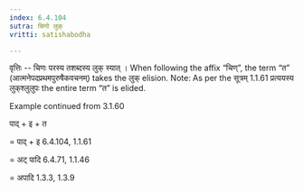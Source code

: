 ```yaml
---
index: 6.4.104
sutra: चिणो लुक्
vritti: satishabodha

---
```

वृत्तिः -- चिणः परस्य तशब्दस्य लुक् स्यात् । When following the affix “चिण्”, the term “त”  (आत्मनेपदप्रथमपुरुषैकवचनम्) takes the लुक् elision. Note: As per the सूत्रम् 1.1.61 प्रत्ययस्य लुक्‌श्लुलुपः the entire term “त” is elided.


Example continued from 3.1.60


पाद् + इ + त 

= पाद् + इ 6.4.104, 1.1.61

= अट् पादि 6.4.71, 1.1.46

= अपादि 1.3.3, 1.3.9